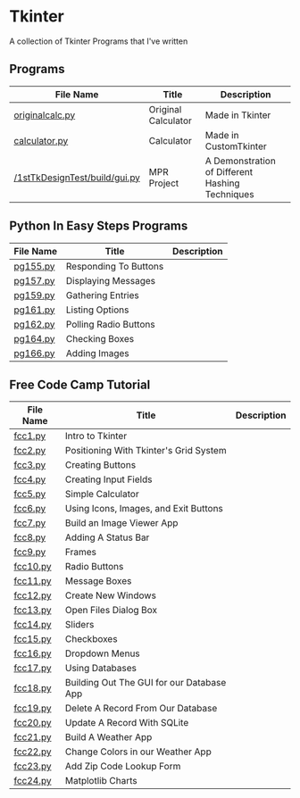 # Tkinter
A collection of Tkinter Programs that I've written

## Programs

| File Name                                                      | Title               | Description                                     |
| -------------------------------------------------------------- | ------------------- | ----------------------------------------------- |
| [originalcalc.py](originalcalc.py)                             | Original Calculator | Made in Tkinter                                 |
| [calculator.py](calculator.py)                                 | Calculator          | Made in CustomTkinter                           |
| [/1stTkDesignTest/build/gui.py](/1stTkDesignTest/build/gui.py) | MPR Project         | A Demonstration of Different Hashing Techniques |

## Python In Easy Steps Programs

| File Name            | Title                 | Description |
| -------------------- | --------------------- | ----------- |
| [pg155.py](pg155.py) | Responding To Buttons |             |
| [pg157.py](pg157.py) | Displaying Messages   |             |
| [pg159.py](pg159.py) | Gathering Entries     |             |
| [pg161.py](pg161.py) | Listing Options       |             |
| [pg162.py](pg162.py) | Polling Radio Buttons |             |
| [pg164.py](pg164.py) | Checking Boxes        |             |
| [pg166.py](pg166.py) | Adding Images         |             |

## Free Code Camp Tutorial

| File Name            | Title                                     | Description |
| -------------------- | ----------------------------------------- | ----------- |
| [fcc1.py](fcc1.py)   | Intro to Tkinter                          |             |
| [fcc2.py](fcc2.py)   | Positioning With Tkinter's Grid System    |             |
| [fcc3.py](fcc3.py)   | Creating Buttons                          |             |
| [fcc4.py](fcc4.py)   | Creating Input Fields                     |             |
| [fcc5.py](fcc5.py)   | Simple Calculator                         |             |
| [fcc6.py](fcc6.py)   | Using Icons, Images, and Exit Buttons     |             |
| [fcc7.py](fcc7.py)   | Build an Image Viewer App                 |             |
| [fcc8.py](fcc8.py)   | Adding A Status Bar                       |             |
| [fcc9.py](fcc9.py)   | Frames                                    |             |
| [fcc10.py](fcc10.py) | Radio Buttons                             |             |
| [fcc11.py](fcc11.py) | Message Boxes                             |             |
| [fcc12.py](fcc12.py) | Create New Windows                        |             |
| [fcc13.py](fcc13.py) | Open Files Dialog Box                     |             |
| [fcc14.py](fcc14.py) | Sliders                                   |             |
| [fcc15.py](fcc15.py) | Checkboxes                                |             |
| [fcc16.py](fcc16.py) | Dropdown Menus                            |             |
| [fcc17.py](fcc17.py) | Using Databases                           |             |
| [fcc18.py](fcc18.py) | Building Out The GUI for our Database App |             |
| [fcc19.py](fcc19.py) | Delete A Record From Our Database         |             |
| [fcc20.py](fcc20.py) | Update A Record With SQLite               |             |
| [fcc21.py](fcc21.py) | Build A Weather App                       |             |
| [fcc22.py](fcc22.py) | Change Colors in our Weather App          |             |
| [fcc23.py](fcc23.py) | Add Zip Code Lookup Form                  |             |
| [fcc24.py](fcc24.py) | Matplotlib Charts                         |             |